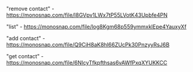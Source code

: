 "remove contact" - https://monosnap.com/file/l8GVpv1LWx7tP55LVotK43Upbfe4PN

"list" - https://monosnap.com/file/log8Kgm68p559ymmxklEpe4YauxyXf

"add contact" - https://monosnap.com/file/Q9CiH8aK8hl66ZUcPk30PnzyyRsJ6B

"get contact" - https://monosnap.com/file/6NIcyTfkpfthsas6vAWfPxqXYUKKCC
